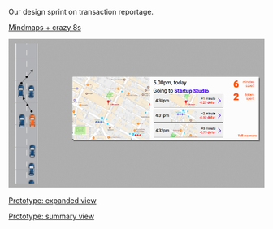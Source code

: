 Our design sprint on transaction reportage.

[Mindmaps + crazy 8s](https://github.com/z-ct/autonomous/blob/master/Design/designsprint/Mindmap%20%2B%20crazy%208s.pdf)

![Prototype: expanded view](https://github.com/z-ct/autonomous/blob/master/Design/designsprint/snaps/Screen%20Shot%202017-03-09%20at%209.21.58%20am.png "Prototype: expanded view")

[Prototype: expanded view](https://github.com/z-ct/autonomous/blob/master/Design/designsprint/snaps/Screen%20Shot%202017-03-09%20at%209.21.58%20am.png)

[Prototype: summary view](https://github.com/z-ct/autonomous/blob/master/Design/designsprint/snaps/Screen%20Shot%202017-03-09%20at%209.21.49%20am.png)

